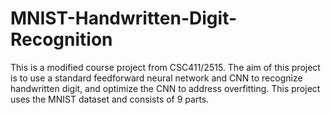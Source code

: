 # MNIST-Handwritten-Digit-Recognition
This is a modified course project from CSC411/2515. The aim of this project is to use a standard feedforward neural network and CNN to recognize handwritten digit, and optimize the CNN to address overfitting.  This project uses the MNIST dataset and consists of 9 parts.
